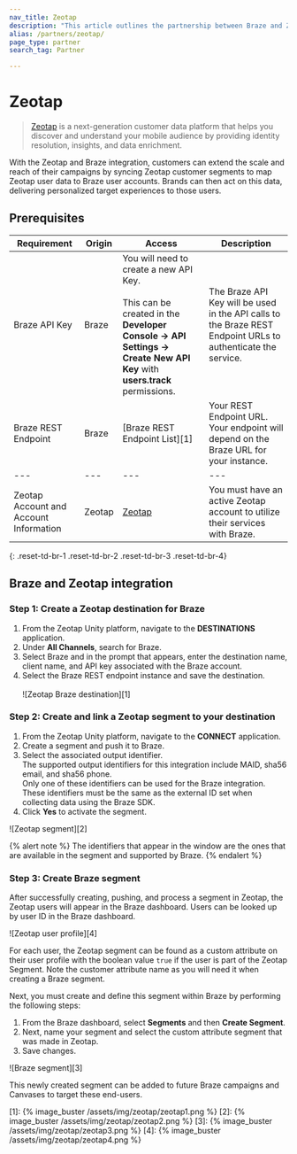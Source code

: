 ```yaml
---
nav_title: Zeotap
description: "This article outlines the partnership between Braze and Zeotap, a next-generation customer data platform providing identity resolution, insights, and enrichment."
alias: /partners/zeotap/
page_type: partner
search_tag: Partner

---
```


# Zeotap

> [Zeotap](https://zeotap.com/) is a next-generation customer data platform that helps you discover and understand your mobile audience by providing identity resolution, insights, and data enrichment.

With the Zeotap and Braze integration, customers can extend the scale and reach of their campaigns by syncing Zeotap customer segments to map Zeotap user data to Braze user accounts. Brands can then act on this data, delivering personalized target experiences to those users.

## Prerequisites

| Requirement | Origin | Access | Description |
|---|---|---|---|
| Braze API Key | Braze | You will need to create a new API Key.<br><br>This can be created in the __Developer Console -> API Settings -> Create New API Key__ with __users.track__ permissions. | The Braze API Key will be used in the API calls to the Braze REST Endpoint URLs to authenticate the service. |
| Braze REST Endpoint | Braze | [Braze REST Endpoint List][1] | Your REST Endpoint URL. Your endpoint will depend on the Braze URL for your instance. |
|---|---|---|---|
| Zeotap Account and Account Information | Zeotap | [Zeotap](https://zeotap.com/) | You must have an active Zeotap account to utilize their services with Braze. |
{: .reset-td-br-1 .reset-td-br-2 .reset-td-br-3 .reset-td-br-4}

## Braze and Zeotap integration

### Step 1: Create a Zeotap destination for Braze

1. From the Zeotap Unity platform, navigate to the __DESTINATIONS__ application.
2. Under __All Channels__, search for Braze.
3. Select Braze and in the prompt that appears, enter the destination name, client name, and API key associated with the Braze account.
4. Select the Braze REST endpoint instance and save the destination. <br><br>![Zeotap Braze destination][1]

### Step 2: Create and link a Zeotap segment to your destination 
 
1. From the Zeotap Unity platform, navigate to the __CONNECT__ application.
2. Create a segment and push it to Braze.
3. Select the associated output identifier.<br>The supported output identifiers for this integration include MAID, sha56 email, and sha56 phone.<br>Only one of these identifiers can be used for the Braze integration. These identifiers must be the same as the external ID set when collecting data using the Braze SDK.
4. Click __Yes__ to activate the segment. 

![Zeotap segment][2]

{% alert note %}
The identifiers that appear in the window are the ones that are available in the segment and supported by Braze.
{% endalert %}

### Step 3: Create Braze segment

After successfully creating, pushing, and process a segment in Zeotap, the Zeotap users will appear in the Braze dashboard. Users can be looked up by user ID in the Braze dashboard. 

![Zeotap user profile][4]

For each user, the Zeotap segment can be found as a custom attribute on their user profile with the boolean value `true` if the user is part of the Zeotap Segment. Note the customer attribute name as you will need it when creating a Braze segment. 

Next, you must create and define this segment within Braze by performing the following steps:
1. From the Braze dashboard, select __Segments__ and then __Create Segment__.
2. Next, name your segment and select the custom attribute segment that was made in Zeotap.
3. Save changes. 

![Braze segment][3]

This newly created segment can be added to future Braze campaigns and Canvases to target these end-users. 

[1]: {% image_buster /assets/img/zeotap/zeotap1.png %}
[2]: {% image_buster /assets/img/zeotap/zeotap2.png %}
[3]: {% image_buster /assets/img/zeotap/zeotap3.png %}
[4]: {% image_buster /assets/img/zeotap/zeotap4.png %}